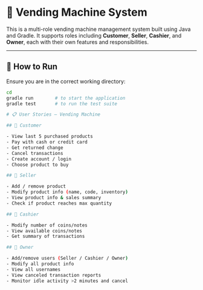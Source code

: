 # 🧃 Vending Machine System

This is a multi-role vending machine management system built using Java and Gradle. It supports roles including **Customer**, **Seller**, **Cashier**, and **Owner**, each with their own features and responsibilities.

---

## 🚀 How to Run

Ensure you are in the correct working directory:

```bash
cd 
gradle run        # to start the application
gradle test       # to run the test suite

# 📋 User Stories – Vending Machine

## 👤 Customer

- View last 5 purchased products
- Pay with cash or credit card
- Get returned change
- Cancel transactions
- Create account / login
- Choose product to buy

## 🧍 Seller

- Add / remove product
- Modify product info (name, code, inventory)
- View product info & sales summary
- Check if product reaches max quantity

## 🏦 Cashier

- Modify number of coins/notes
- View available coins/notes
- Get summary of transactions

## 👑 Owner

- Add/remove users (Seller / Cashier / Owner)
- Modify all product info
- View all usernames
- View canceled transaction reports
- Monitor idle activity >2 minutes and cancel
